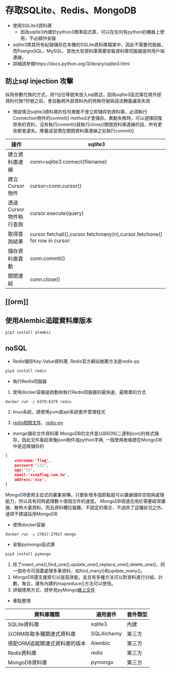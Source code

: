 # 存取SQLite、Redis、MongoDB

- 使用SQLite3資料庫
    - 因為sqlite3內建於python3標準函式庫，可以在任何有python的機器上使用，不必額外安裝
- sqlite3將其所有紀錄儲存在本機的SQLite資料庫檔案中，因此不需要伺服器，而PostgreSQL、MySQL、其他大型資料庫需要安裝資料庫伺服器提供用戶端連線。
- 詳細請參閱https://docs.python.org/3/library/sqlite3.html

## 防止sql injection 攻擊
採用參數代換的方式，用?佔位等號來放入sql敘述，因為sqlite3函式庫在將外部資料代換?符號之前，會自動將外部資料內的特殊符號與語法轉義讓其失效

- 預設情況sqlite3資料庫的任何異動不會立即儲存到資料庫，必須執行Connection物件的commit() method才會儲存。異動失敗時，可以選擇回復原來的資料，沒有執行commit()就執行close()關閉資料庫連線的話，所有更改都會遺失。應養成習慣在關閉資料庫連線之前執行commit()

|操作|sqlite3|
|--|--|
|建立資料庫連線|conn=sqlite3.connect(filename)|
|建立Cursor物件|cursor=conn.cursor()|
|透過Cursor物件執行查詢|cursor.execute(query)|
|取得查詢結果|cursor.fetchall(),cursor.fetchmany(n),cursor.fetchone() for row in cursor:|
|儲存資料庫異動|conn.commit()|
|關閉連結| conn.close()|

## [[orm]]

## 使用Alembic追蹤資料庫版本

```bash
pip3 install alembic
```

## noSQL 
- Redis儲存Key-Value資料庫, Redis官方網站推薦方法是redis-py

```bash
pip3 install redis
```

- 執行Redis伺服器

1. 使用docker容器是啟動和執行Redis伺服器的最快速、最簡單的方式

```bash
docker run -p 6379:6379 redis
```

2. linux系統，請使用yum或apt系統套件管理程式

3. [redis相關文件](https://redislabs.com)、[redis-py](https://redis-py.readthedocs.io)


- mongo儲存文件資料庫
MongoDB的文件是以BSON(二連制json)的格式儲存，因此文件看起來像json物件或python字典, 一個使用者帳號在MongoDB中是這樣儲存的
```json
{
    username:'flag',
    password:'123',
    age:'35',
    eamil:'xxx@flag.com.tw',
    address:'xxx',
}
```
MongoDB使用主從式的叢集架構，只要新增多個節點就可以擴展儲存空間與處理能力，所以具有同時處理數十億個文件的速度。
MongoDB很適合用於需要經常擴展、散佈大量資料，而且資料欄位複雜、不固定的場合，不過除了這種狀況之外、通常不建議採用MongoDB

- 使用docker容器
```bash
docker run -p 27017:27017 mongo
```

- 安裝pymongo函式庫
```bash
pip3 install pymongo
```

1. 除了insert_one(),find_one(),update_one(),replace_one(),delete_one()，同一個命令可涵蓋處理多筆資料，如find_many()和update_many()。
2. MongoDB還支援索引以提高效能，並且有多種方法可以對資料進行分組、計數、聚合，還有內建的mapreduce()方法可以使用。
3. 詳細使用方式、請參見pyMongo[線上文件](https://api.mongodb.com/python/current/) 


- 重點整理

|資料庫種類|適用套件|套件類型|
|--|--|--|
|SQLite資料庫| sqlite3|內建|
|以ORM存取多種關連式資料庫|SQLAlchemy|第三方|
|搭配ORM追蹤關連式資料庫的版本|Alembic|第三方|
|Redis資料庫|redis|第三方|
|MongoDB資料庫|pymongo|第三方|